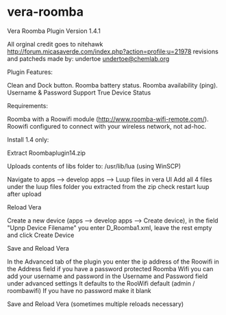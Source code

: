 vera-roomba
===========

Vera Roomba Plugin Version 1.4.1

All orginal credit goes to 
nitehawk http://forum.micasaverde.com/index.php?action=profile;u=21978
revisions and patcheds made by: undertoe undertoe@chemlab.org


Plugin Features:

Clean and Dock button.
Roomba battery status.
Roomba availability (ping).
Username & Password Support
True Device Status

Requirements:

Roomba with a Roowifi module (http://www.roomba-wifi-remote.com/).
Roowifi configured to connect with your wireless network, not ad-hoc.

Install 1.4 only:

Extract Roombaplugin14.zip 

Uploads contents of libs folder to: /usr/lib/lua (using WinSCP)

Navigate to apps --> develop apps --> Luup files in vera UI
Add all 4 files under the luup files folder you extracted from the zip
check restart luup after upload

Reload Vera

Create a new device (apps --> develop apps --> Create device), in the field "Upnp Device Filename" you enter D_Roomba1.xml, leave the rest empty and click Create Device

Save and Reload Vera

In the Advanced tab of the plugin you enter the 
ip address of the Roowifi in the Address field
if you have a password protected Roomba Wifi you can add your
username and password in the 
Username and Password field under advanced settings
It defaults to the RooWifi default (admin / roombawifi)
If you have no password make it blank

Save and Reload Vera (sometimes multiple reloads necessary)	